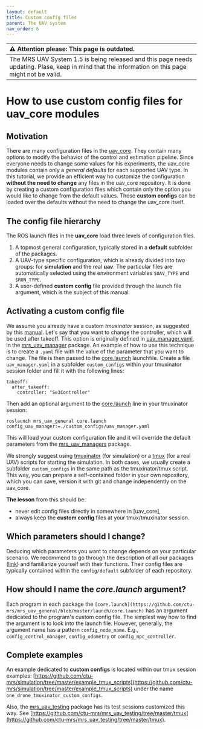 ```yaml
---
layout: default
title: Custom config files
parent: The UAV system
nav_order: 6
---
```


| :warning: **Attention please: This page is outdated.**                                                                                           |
| :---                                                                                                                                             |
| The MRS UAV System 1.5 is being released and this page needs updating. Plase, keep in mind that the information on this page might not be valid. |

# How to use custom config files for uav_core modules

## Motivation

There are many configuration files in the [uav_core](https://github.com/ctu-mrs/uav_core).
They contain many options to modify the behavior of the control and estimation pipeline.
Since everyone needs to change some values for his experiments, the uav_core modules contain only a *general defaults* for each supported UAV type.
In this tutorial, we provide an efficient way ho customize the configuration **without the need to change** any files in the uav_core repository.
It is done by creating a custom configuration files which contain only the option you would like to change from the default values.
Those **custom configs** can be loaded over the defaults without the need to change the uav_core itself.

## The config file hierarchy

The ROS launch files in the **uav_core** load three levels of configuration files.
1. A topmost general configuration, typically stored in a **default** subfolder of the packages.
2. A UAV-type specific configuration, which is already divided into two groups: for **simulation** and the real **uav**. The particular files are automatically selected using the environment variables `$UAV_TYPE` and `$RUN_TYPE`.
3. A user-defined **custom config** file provided through the launch file argument, which is the subject of this manual.

## Activating a custom config file

We assume you already have a custom *tmuxinator* session, as suggested by this [manual](https://ctu-mrs.github.io/docs/simulation/howto.html).
Let's say that you want to change the controller, which will be used after takeoff.
This option is originally defined in [uav_manager.yaml](https://github.com/ctu-mrs/mrs_uav_managers/blob/master/config/default/control_manager.yaml), in the [mrs_uav_manager](https://github.com/ctu-mrs/mrs_uav_managers/blob/master/config/default/uav_manager.yaml) package.
An example of how to use this technique is to create a `.yaml` file with the value of the parameter that you want to change.
The file is then passed to the [core.launch](https://github.com/ctu-mrs/mrs_uav_general/blob/master/launch/core.launch) launchfile.
Create a file `uav_manager.yaml` in a subfolder `custom_configs` within your tmuxinator session folder and fill it with the following lines:
```
takeoff:
  after_takeoff:
    controller: "Se3Controller"
```
Then add an optional argument to the [core.launch](https://github.com/ctu-mrs/mrs_uav_general/blob/master/launch/core.launch) line in your tmuxinator session:
```
roslaunch mrs_uav_general core.launch config_uav_manager:=./custom_configs/uav_manager.yaml
```
This will load your custom configuration file and it will override the default parameters from the [mrs_uav_managers](https://github.com/ctu-mrs/mrs_uav_managers) package.

We strongly suggest using [tmuxinator](https://github.com/ctu-mrs/simulation/tree/master/example_tmux_scripts) (for simulation) or a [tmux](https://github.com/ctu-mrs/uav_core/tree/master/tmux_scripts) (for a real UAV) scripts for starting the simulation.
In both cases, we usually create a subfolder `custom_configs` in the same path as the tmuxinator/tmux script.
This way, you can prepare a self-contained folder in your own repository, which you can save, version it with git and change independently on the uav_core.

**The lesson** from this should be:

* never edit config files directly in somewhere in [uav_core],
* always keep the **custom config** files at your tmux/tmuxinator session.

## Which parameters should I change?

Deducing which parameters you want to change depends on your particular scenario.
We recommend to go through the description of all our packages ([link](https://ctu-mrs.github.io/docs/software/uav_core)) and familiarize yourself with their functions.
Their config files are typically contained within the `config/default` subfolder of each repository.

## How should I name the *core.launch* argument?

Each program in each package the `[core.launch](https://github.com/ctu-mrs/mrs_uav_general/blob/master/launch/core.launch)` has an argument dedicated to the program's custom config file.
The simplest way how to find the argument is to look into the launch file.
However, generally, the argument name has a pattern `config_node_name`.
E.g., `config_control_manager`, `config_odometry` or `config_mpc_controller`.

## Complete examples

An example dedicated to **custom configs** is located within our tmux session examples:
[https://github.com/ctu-mrs/simulation/tree/master/example_tmux_scripts](https://github.com/ctu-mrs/simulation/tree/master/example_tmux_scripts)
under the name `one_drone_tmuxinator_custom_configs`.

Also, the [mrs_uav_testing](https://github.com/ctu-mrs/mrs_uav_testing) package has its test sessions customized this way.
See [https://github.com/ctu-mrs/mrs_uav_testing/tree/master/tmux](https://github.com/ctu-mrs/mrs_uav_testing/tree/master/tmux).
